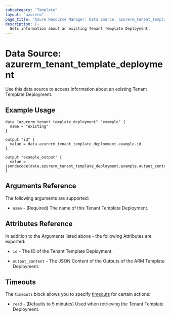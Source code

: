```yaml
---
subcategory: "Template"
layout: "azurerm"
page_title: "Azure Resource Manager: Data Source: azurerm_tenant_template_deployment"
description: |-
  Gets information about an existing Tenant Template Deployment.
---
```


# Data Source: azurerm_tenant_template_deployment

Use this data source to access information about an existing Tenant Template Deployment.

## Example Usage

```hcl
data "azurerm_tenant_template_deployment" "example" {
  name = "existing"
}

output "id" {
  value = data.azurerm_tenant_template_deployment.example.id
}

output "example_output" {
  value = jsondecode(data.azurerm_tenant_template_deployment.example.output_content).exampleOutput.value
}
```

## Arguments Reference

The following arguments are supported:

* `name` - (Required) The name of this Tenant Template Deployment.

## Attributes Reference

In addition to the Arguments listed above - the following Attributes are exported:

* `id` - The ID of the Tenant Template Deployment.

* `output_content` - The JSON Content of the Outputs of the ARM Template Deployment.

## Timeouts

The `timeouts` block allows you to specify [timeouts](https://developer.hashicorp.com/terraform/language/resources/configure#define-operation-timeouts) for certain actions:

* `read` - (Defaults to 5 minutes) Used when retrieving the Tenant Template Deployment.
